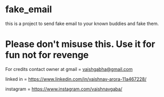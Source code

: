 # fake_email
this is a project to send fake email to your known buddies and fake them.
# Please don't misuse this. Use it for fun not for revenge

For credits contact owner at
gmail = vaishgabha@gmail.com 

linked in = https://www.linkedin.com/in/vaishnav-arora-11a467228/ 

instagram = https://www.instagram.com/vaishnavgaba/ 


